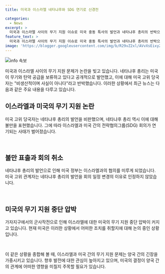 ```yaml
---
title: 미국과 이스라엘 네타냐후와 SDG 연기로 신경전

categories:
  - News
excerpt: >
  미국과 이스라엘 사이의 무기 지원 이슈로 미국 중동 특사의 발언과 네타냐후 총리의 반박으로 논란이 일고 있습니다. 네타냐후 총리는 미국이 무기와 탄약 공급을 보류하고 있다고 주장했지만, 미국 대사는 이를 부인하며 논란을 일으키고 있습니다. 미국 정부가 이날 예정된 양국 간 회의를 연기하는 등 상황이 심각한 모양입니다. 헤즈볼라에 대한 이스라엘의 군사작전이 전개되는 가운데, 미국의 무기 지원 중단 압박 등 국제적인 영향도 예상됩니다.
feature_text: >
  미국과 이스라엘 사이의 무기 지원 이슈로 미국 중동 특사의 발언과 네타냐후 총리의 반박으로 논란이 일고 있습니다. 네타냐후 총리는 미국이 무기와 탄약 공급을 보류하고 있다고 주장했지만, 미국 대사는 이를 부인하며 논란을 일으키고 있습니다. 미국 정부가 이날 예정된 양국 간 회의를 연기하는 등 상황이 심각한 모양입니다. 헤즈볼라에 대한 이스라엘의 군사작전이 전개되는 가운데, 미국의 무기 지원 중단 압박 등 국제적인 영향도 예상됩니다.
image: 'https://blogger.googleusercontent.com/img/b/R29vZ2xl/AVvXsEixyZcFfHzMRdzZMjFBmAUKJYCLCGyLL1o632UiGVXcaFdKo_bkvkuCioo0uUKlGfBVcT3P84aROyZIXSBEx3Aw5nCQ3pTgDom1WDC4m8eifvWiAmWEEVb4x6G_l8C0QH225ldMjyaFvpxGEBGNO37VmDTDMHGhJPq73UglMfDca1-0aw/s1600/blogspot.png'
---
```


<p><img src="https://blogger.googleusercontent.com/img/b/R29vZ2xl/AVvXsEixyZcFfHzMRdzZMjFBmAUKJYCLCGyLL1o632UiGVXcaFdKo_bkvkuCioo0uUKlGfBVcT3P84aROyZIXSBEx3Aw5nCQ3pTgDom1WDC4m8eifvWiAmWEEVb4x6G_l8C0QH225ldMjyaFvpxGEBGNO37VmDTDMHGhJPq73UglMfDca1-0aw/s1600/blogspot.png" alt="info 속보" /></p>

<p>미국과 이스라엘 사이의 무기 지원 문제가 논란을 빚고 있습니다. 네타냐후 총리는 미국이 무기와 탄약 공급을 보류하고 있다고 공개적으로 발언했고, 이에 대해 미국 고위 당국자는 "비생산적이며 사실이 아니다"라고 반박했습니다. 이러한 상황에서 최근 뉴스는 다음과 같은 주요 내용을 다루고 있습니다.</p>

<h2 data-ke-size="size26">이스라엘과 미국의 무기 지원 논란</h2>

<p>미국 고위 당국자는 네타냐후 총리의 발언을 비판했으며, 네타냐후 총리 역시 이에 대해 불만을 표현했습니다. 그에 따라 이스라엘과 미국 간의 전략협의그룹(SDG) 회의가 연기되는 사태가 벌어졌습니다.</p>

<p data-ke-size="size16">&nbsp;</p>

<h2 data-ke-size="size26">불만 표출과 회의 취소</h2>

<p>네타냐후 총리의 발언으로 인해 미국 정부는 이스라엘과의 협의를 미루게 되었습니다. 미국 고위 관계자는 네타냐후 총리의 발언을 회의 일정 변경의 이유로 인정하지 않았습니다.</p>

<p data-ke-size="size16">&nbsp;</p>

<h2 data-ke-size="size26">미국의 무기 지원 중단 압박</h2>

<p>가자지구에서의 군사작전으로 인해 이스라엘에 대한 미국의 무기 지원 중단 압박이 커지고 있습니다. 현재 미국은 이러한 상황에서 어떠한 조치를 취할지에 대해 논의 중인 상황입니다.</p>

<p data-ke-size="size16">&nbsp;</p>

<p>이 같은 상황을 종합해 볼 때, 이스라엘과 미국 간의 무기 지원 문제는 양국 간의 긴장을 가중시키고 있습니다. 향후 발전에 대한 관심이 높아지고 있으며, 미국의 결정이 양국 간의 관계에 어떠한 영향을 미칠지 주목할 필요가 있습니다.</p>

